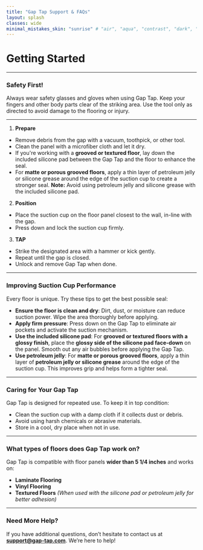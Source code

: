 ```yaml
---
title: "Gap Tap Support & FAQs"
layout: splash
classes: wide
minimal_mistakes_skin: "sunrise" # "air", "aqua", "contrast", "dark", "dirt", "neon", "mint", "plum", "sunrise"toc: true
---
```

# **Getting Started**
---
### **Safety First!**
Always wear safety glasses and gloves when using Gap Tap. Keep your fingers and other body parts clear of the striking area.
Use the tool only as directed to avoid damage to the flooring or injury.

---
1. **Prepare**
- Remove debris from the gap with a vacuum, toothpick, or other tool.
- Clean the panel with a microfiber cloth and let it dry.
- If you're working with a **grooved or textured floor**, lay down the included silicone pad between the Gap Tap and the floor to enhance the seal.
- For **matte or porous grooved floors**, apply a thin layer of petroleum jelly or silicone grease around the edge of the suction cup to create a stronger seal.
**Note:** Avoid using petroleum jelly and silicone grease with the included silicone pad.

2. **Position**
- Place the suction cup on the floor panel closest to the wall, in-line with the gap.
- Press down and lock the suction cup firmly.

3. **TAP**
- Strike the designated area with a hammer or kick gently.
- Repeat until the gap is closed.
- Unlock and remove Gap Tap when done.

---
### **Improving Suction Cup Performance**
Every floor is unique. Try these tips to get the best possible seal:

- **Ensure the floor is clean and dry**: Dirt, dust, or moisture can reduce suction power. Wipe the area thoroughly before applying.
- **Apply firm pressure**: Press down on the Gap Tap to eliminate air pockets and activate the suction mechanism.
- **Use the included silicone pad**: For **grooved or textured floors with a glossy finish**, place the **glossy side of the silicone pad face-down** on the panel. Smooth out any air bubbles before applying the Gap Tap.
- **Use petroleum jelly**: For **matte or porous grooved floors**, apply a thin layer of **petroleum jelly or silicone grease** around the edge of the suction cup. This improves grip and helps form a tighter seal.

---

### **Caring for Your Gap Tap**
Gap Tap is designed for repeated use. To keep it in top condition:
- Clean the suction cup with a damp cloth if it collects dust or debris.
- Avoid using harsh chemicals or abrasive materials.
- Store in a cool, dry place when not in use.

---

### **What types of floors does Gap Tap work on?**
Gap Tap is compatible with floor panels **wider than 5 1/4 inches** and works on:
- **Laminate Flooring**
- **Vinyl Flooring**
- **Textured Floors** *(When used with the silicone pad or petroleum jelly for better adhesion)*

---

### **Need More Help?**
If you have additional questions, don’t hesitate to contact us at **support@gap-tap.com**. We’re here to help!
